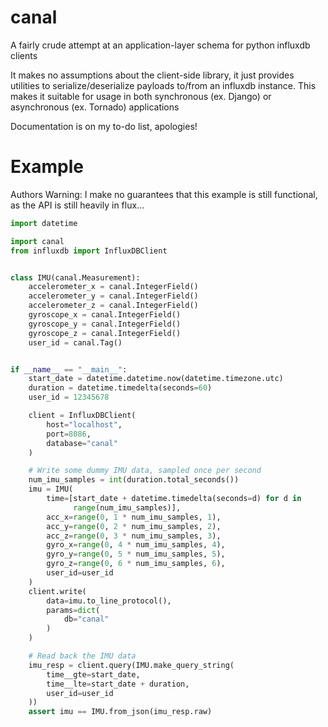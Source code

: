 # canal
A fairly crude attempt at an application-layer schema for python influxdb 
clients

It makes no assumptions about the client-side library, it just provides 
utilities to serialize/deserialize payloads to/from an influxdb instance.  This
makes it suitable for usage in both synchronous (ex. Django) or asynchronous 
(ex. Tornado) applications

Documentation is on my to-do list, apologies!

# Example

Authors Warning: I make no guarantees that this example is still functional, as 
the API is still heavily in flux...

```python
import datetime

import canal
from influxdb import InfluxDBClient


class IMU(canal.Measurement):
    accelerometer_x = canal.IntegerField()
    accelerometer_y = canal.IntegerField()
    accelerometer_z = canal.IntegerField()
    gyroscope_x = canal.IntegerField()
    gyroscope_y = canal.IntegerField()
    gyroscope_z = canal.IntegerField()
    user_id = canal.Tag()


if __name__ == "__main__":
    start_date = datetime.datetime.now(datetime.timezone.utc)
    duration = datetime.timedelta(seconds=60)
    user_id = 12345678

    client = InfluxDBClient(
        host="localhost",
        port=8086,
        database="canal"
    )

    # Write some dummy IMU data, sampled once per second
    num_imu_samples = int(duration.total_seconds())
    imu = IMU(
        time=[start_date + datetime.timedelta(seconds=d) for d in
              range(num_imu_samples)],
        acc_x=range(0, 1 * num_imu_samples, 1),
        acc_y=range(0, 2 * num_imu_samples, 2),
        acc_z=range(0, 3 * num_imu_samples, 3),
        gyro_x=range(0, 4 * num_imu_samples, 4),
        gyro_y=range(0, 5 * num_imu_samples, 5),
        gyro_z=range(0, 6 * num_imu_samples, 6),
        user_id=user_id
    )
    client.write(
        data=imu.to_line_protocol(),
        params=dict(
            db="canal"
        )
    )

    # Read back the IMU data
    imu_resp = client.query(IMU.make_query_string(
        time__gte=start_date,
        time__lte=start_date + duration,
        user_id=user_id
    ))
    assert imu == IMU.from_json(imu_resp.raw)
    
```